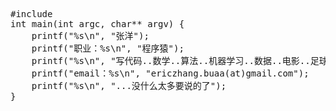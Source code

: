 <pre class="prettyprint">
#include<stdio.h>
int main(int argc, char** argv) {
    printf("%s\n", "张洋");
    printf("职业：%s\n", "程序猿");
    printf("%s\n", "写代码..数学..算法..机器学习..数据..电影..足球..吃..骑行");
    printf("email：%s\n", "ericzhang.buaa(at)gmail.com");
    printf("%s\n", "...没什么太多要说的了");
}
</pre>
